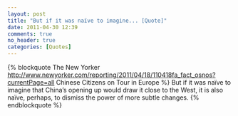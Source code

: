```yaml
---
layout: post
title: "But if it was naïve to imagine... [Quote]"
date: 2011-04-30 12:39
comments: true
no_header: true
categories: [Quotes]
---
```

{% blockquote The New Yorker http://www.newyorker.com/reporting/2011/04/18/110418fa_fact_osnos?currentPage=all Chinese Citizens on Tour in Europe %}
But if it was naïve to imagine that China’s opening up would draw it close to the West, it is also naïve, perhaps, to dismiss the power of more subtle changes.
{% endblockquote %}
